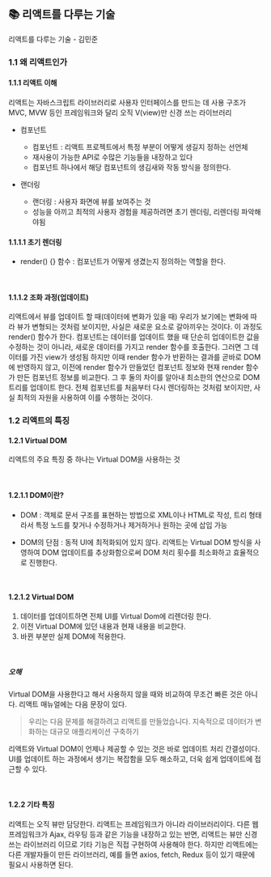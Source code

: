 ## 📚 리액트를 다루는 기술

리액트를 다루는 기술 - 김민준

### 1.1 왜 리액트인가

#### 1.1.1 리액트 이해

리액트는 자바스크립트 라이브러리로 사용자 인터페이스를 만드는 데 사용
구조가 MVC, MVW 등인 프레임워크와 달리 오직 V(view)만 신경 쓰는 라이브러리

- 컴포넌트

  - 컴포넌트 : 리액트 프로젝트에서 특정 부분이 어떻게 생길지 정하는 선언체
  - 재사용이 가능한 API로 수많은 기능들을 내장하고 있다
  - 컴포넌트 하나에서 해당 컴포넌트의 생김새와 작동 방식을 정의한다.

- 랜더링
  - 랜더링 : 사용자 화면에 뷰를 보여주는 것
  - 성능을 아끼고 최적의 사용자 경험을 제공하려면 초기 렌더링, 리렌더링 파악해야됨

#### 1.1.1.1 초기 렌더링

- render() {} 함수 : 컴포넌트가 어떻게 생겼는지 정의하는 역할을 한다.

<br>

#### 1.1.1.2 조화 과정(업데이트)

리액트에서 뷰를 업데이트 할 때(데이터에 변화가 있을 때) 우리가 보기에는 변화에 따라 뷰가 변형되는 것처럼 보이지만, 사실은 새로운 요소로 갈아끼우는 것이다.
이 과정도 render() 함수가 한다.
컴포넌트는 데이터를 업데이트 했을 때 단순히 업데이트한 값을 수정하는 것이 아니라, 새로운 데이터를 가지고 render 함수를 호출한다. 그러면 그 데이터를 가진 view가 생성됨
하지만 이때 render 함수가 반환하는 결과를 곧바로 DOM에 반영하지 않고, 이전에 render 함수가 만들었던 컴포넌트 정보와 현재 render 함수가 만든 컴포넌트 정보를 비교한다.
그 후 둘의 차이를 알아내 최소한의 연산으로 DOM 트리를 업데이트 한다.
전체 컴포넌트를 처음부터 다시 렌더링하는 것처럼 보이지만, 사실 최적의 자원을 사용하여 이를 수행하는 것이다.

### 1.2 리액트의 특징

#### 1.2.1 Virtual DOM

리액트의 주요 특징 중 하나는 Virtual DOM을 사용하는 것

<br>

#### 1.2.1.1 DOM이란?

- DOM : 객체로 문서 구조를 표현하는 방법으로 XML이나 HTML로 작성, 트리 형태라서 특정 노드를 찾거나 수정하거나 제거하거나 원하는 곳에 삽입 가능

- DOM의 단점 : 동적 UI에 최적화되어 있지 않다.
  리액트는 Virtual DOM 방식을 사영하여 DOM 업데이트를 추상화함으로써 DOM 처리 횟수를 최소화하고 효율적으로 진행한다.

<br>

#### 1.2.1.2 Virtual DOM

1. 데이터를 업데이트하면 전체 UI를 Virtual Dom에 리렌더링 한다.
2. 이전 Virtual DOM에 있던 내용과 현재 내용을 비교한다.
3. 바뀐 부분만 실제 DOM에 적용한다.

<br>

##### 오해

Virtual DOM을 사용한다고 해서 사용하지 않을 때와 비교하여 무조건 빠른 것은 아니다. 리액트 매뉴얼에는 다음 문장이 있다.

> 우리는 다음 문제를 해결하려고 리액트를 만들었습니다.
> 지속적으로 데이터가 변화하는 대규모 애플리케이션 구축하기

리액트와 Virtual DOM이 언제나 제공할 수 있는 것은 바로 업데이트 처리 간결성이다.
UI를 업데이트 하는 과정에서 생기는 복잡함을 모두 해소하고, 더욱 쉽게 업데이트에 접근할 수 있다.

<br>

#### 1.2.2 기타 특징

리액트는 오직 뷰만 담당한다.
리액트는 프레임워크가 아니라 라이브러리이다.
다른 웹 프레임워크가 Ajax, 라우팅 등과 같은 기능을 내장하고 있는 반면, 리액트는 뷰만 신경 쓰는 라이브러리 이므로 기타 기능은 직접 구현하여 사용해야 한다.
하지만 리액트에는 다른 개발자들이 만든 라이브러리, 예를 들면 axios, fetch, Redux 등이 있기 때문에 필요시 사용하면 된다.
